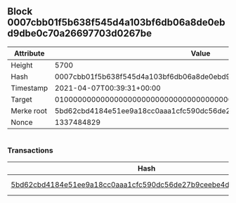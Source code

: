 ## Block 0007cbb01f5b638f545d4a103bf6db06a8de0ebd9dbe0c70a26697703d0267be

Attribute | Value
--- | ---
Height | 5700
Hash | 0007cbb01f5b638f545d4a103bf6db06a8de0ebd9dbe0c70a26697703d0267be
Timestamp | 2021-04-07T00:39:31+00:00
Target | 0100000000000000000000000000000000000000000000000000000000000000
Merke root | 5bd62cbd4184e51ee9a18cc0aaa1cfc590dc56de27b9ceebe4d7daef75e3f3e8
Nonce | 1337484829

```

```

### Transactions

Hash | Amount
--- | ---
[5bd62cbd4184e51ee9a18cc0aaa1cfc590dc56de27b9ceebe4d7daef75e3f3e8](5bd62cbd4184e51ee9a18cc0aaa1cfc590dc56de27b9ceebe4d7daef75e3f3e8.md) | 10.00000000 SKEPTI 
